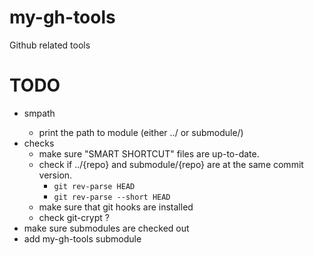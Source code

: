 # my-gh-tools

Github related tools

# TODO

- smpath <module>
  - print the path to module (either ../<mod> or submodule/<mod>)
- checks
  - make sure "SMART SHORTCUT" files are up-to-date.
  - check if ../{repo} and submodule/{repo} are at the same
    commit version.
    - `git rev-parse HEAD`
    - `git rev-parse --short HEAD`
  - make sure that git hooks are installed
  - check git-crypt ?
- make sure submodules are checked out
- add my-gh-tools submodule
